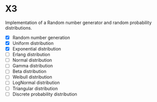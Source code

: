 # X3

Implementation of a Random number generator and random probability distributions.

- [X] Random number generation
- [X] Uniform distribution
- [X] Exponential distribution
- [ ] Erlang distribution
- [ ] Normal distribution
- [ ] Gamma distribution
- [ ] Beta distribution
- [ ] Weibull distribution
- [ ] LogNormal distribution
- [ ] Triangular distribution
- [ ] Discrete probability distribution
